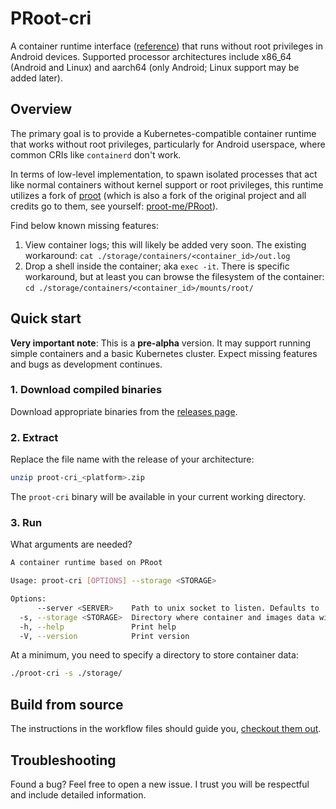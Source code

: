 # PRoot-cri

A container runtime interface ([reference](https://kubernetes.io/docs/concepts/architecture/cri/)) that runs without root privileges in Android devices. Supported processor architectures include x86_64 (Android and Linux) and aarch64 (only Android; Linux support may be added later).

## Overview

The primary goal is to provide a Kubernetes-compatible container runtime that works without root privileges, particularly for Android userspace, where common CRIs like `containerd` don't work.

In terms of low-level implementation, to spawn isolated processes that act like normal containers without kernel support or root privileges, this runtime utilizes a fork of [proot](https://github.com/termux/proot) (which is also a fork of the original project and all credits go to them, see yourself: [proot-me/PRoot](https://github.com/proot-me/PRoot/)).

Find below known missing features:

1. View container logs; this will likely be added very soon. The existing workaround: `cat ./storage/containers/<container_id>/out.log`
2. Drop a shell inside the container; aka `exec -it`. There is specific workaround, but at least you can browse the filesystem of the container: `cd ./storage/containers/<container_id>/mounts/root/`

## Quick start

**Very important note**: This is a **pre-alpha** version. It may support running simple containers and a basic Kubernetes cluster. Expect missing features and bugs as development continues.

### 1. Download compiled binaries

Download appropriate binaries from the [releases page](https://github.com/yanmarques/proot-cri/releases/tag/0.0.1).

### 2. Extract

Replace the file name with the release of your architecture:

```bash
unzip proot-cri_<platform>.zip
```

The `proot-cri` binary will be available in your current working directory.

### 3. Run

What arguments are needed?

```bash
A container runtime based on PRoot

Usage: proot-cri [OPTIONS] --storage <STORAGE>

Options:
      --server <SERVER>    Path to unix socket to listen. Defaults to ./proot.sock
  -s, --storage <STORAGE>  Directory where container and images data will be stored
  -h, --help               Print help
  -V, --version            Print version
```

At a minimum, you need to specify a directory to store container data:

```bash
./proot-cri -s ./storage/
```

## Build from source

The instructions in the workflow files should guide you, [checkout them out](https://github.com/yanmarques/proot-cri/blob/main/.github/workflows/build.yml).

## Troubleshooting

Found a bug? Feel free to open a new issue. I trust you will be respectful and include detailed information.

